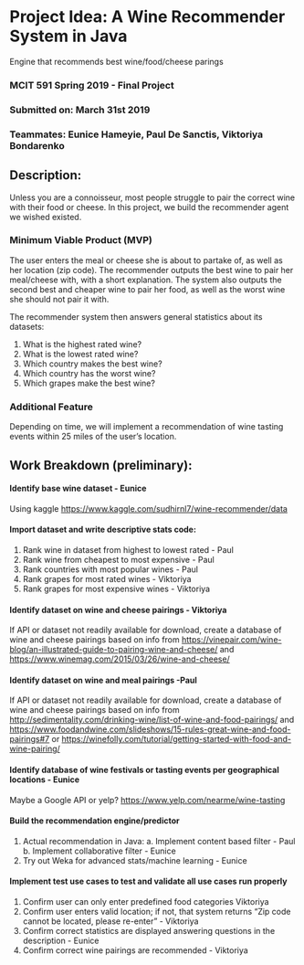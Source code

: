 # Project Idea: A Wine Recommender System in Java
Engine that recommends best wine/food/cheese parings

### MCIT 591 Spring 2019 - Final Project

### Submitted on: March 31st 2019

### Teammates: Eunice Hameyie, Paul De Sanctis, Viktoriya Bondarenko



## Description:
Unless you are a connoisseur, most people struggle to pair the correct wine with their food or cheese. In this project, we build the recommender agent we wished existed. 
### Minimum Viable Product (MVP)
The user enters the meal or cheese she is about to partake of, as well as her location (zip code). The recommender outputs the best wine to pair her meal/cheese with, with a short explanation. The system also outputs the second best and cheaper wine to pair her food, as well as the worst wine she should not pair it with. 

The recommender system then answers general statistics about its datasets:
   1. What is the highest rated wine?
   2. What is the lowest rated wine?
   3. Which country makes the best wine?
   4. Which country has the worst wine?
   5. Which grapes make the best wine?
### Additional Feature
Depending on time, we will implement a recommendation of wine tasting events within 25 miles of the user’s location. 

## Work Breakdown (preliminary):
#### Identify base wine dataset - Eunice
Using kaggle https://www.kaggle.com/sudhirnl7/wine-recommender/data 
#### Import dataset and write descriptive stats code: 
   1. Rank wine in dataset from highest to lowest rated - Paul
   2. Rank wine from cheapest to most expensive - Paul
   3. Rank countries with most popular wines - Paul
   4. Rank grapes for most rated wines - Viktoriya
   5. Rank grapes for most expensive wines - Viktoriya
#### Identify dataset on wine and cheese pairings - Viktoriya
If API or dataset not readily available for download, create a database of wine and cheese pairings based on info from https://vinepair.com/wine-blog/an-illustrated-guide-to-pairing-wine-and-cheese/ and https://www.winemag.com/2015/03/26/wine-and-cheese/ 
#### Identify dataset on wine and meal pairings -Paul
If API or dataset not readily available for download, create a database of wine and cheese pairings based on info from http://sedimentality.com/drinking-wine/list-of-wine-and-food-pairings/ and https://www.foodandwine.com/slideshows/15-rules-great-wine-and-food-pairings#7 or https://winefolly.com/tutorial/getting-started-with-food-and-wine-pairing/
#### Identify database of wine festivals or tasting events per geographical locations - Eunice
   Maybe a Google API or yelp? https://www.yelp.com/nearme/wine-tasting
#### Build the recommendation engine/predictor
   1. Actual recommendation in Java:
      a. Implement content based filter - Paul
      b. Implement collaborative filter - Eunice
   2. Try out Weka for advanced stats/machine learning - Eunice
#### Implement test use cases to test and validate all use cases run properly
   1. Confirm user can only enter predefined food categories  Viktoriya
   2. Confirm user enters valid location; if not, that system returns “Zip code cannot be located, please re-enter” - Viktoriya
   3. Confirm correct statistics are displayed answering questions in the description - Eunice
   4. Confirm correct wine pairings are recommended - Viktoriya
